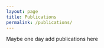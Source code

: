 ```yaml
---
layout: page
title: Publications
permalink: /publications/
---
```


Maybe one day add publications here

<!-- 
A list of my publications can be found on my [Google Scholar](https://scholar.google.ch/citations?user=wCywtUIAAAAJ&hl=en) page.

-->
